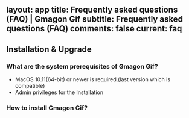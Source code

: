 layout: app
title: Frequently asked questions (FAQ) | Gmagon Gif
subtitle: Frequently asked questions (FAQ)
comments: false
current: faq
---


## Installation & Upgrade

### What are the system prerequisites of Gmagon Gif?
- MacOS 10.11(64-bit) or newer is required.(last version which is compatible)
- Admin privileges for the Installation


### How to install Gmagon Gif?
